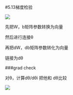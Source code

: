 #5.13梯度检验

![](https://cdn.jsdelivr.net/gh/tj-messi/picture/1727405385153.png)

先把W，b矩阵参数转换为向量

然后进行连接θ

再把dW，db矩阵参数转化为向量

链接为dθ

###grad check

对θ，计算dθ/dθi 把他和 dθ比较

![](https://cdn.jsdelivr.net/gh/tj-messi/picture/1727405616692.png)

